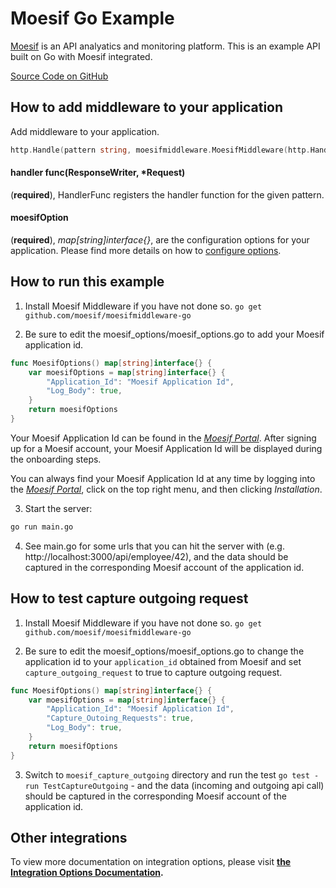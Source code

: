 # Moesif Go Example

[Moesif](https://www.moesif.com) is an API analyatics and monitoring platform.
This is an example API built on Go with Moesif integrated. 

[Source Code on GitHub](https://github.com/moesif/moesifmiddleware-go-example)

## How to add middleware to your application

Add middleware to your application.

```go
http.Handle(pattern string, moesifmiddleware.MoesifMiddleware(http.HandlerFunc(handle), moesifOption))
```

#### handler func(ResponseWriter, *Request)
(__required__), HandlerFunc registers the handler function for the given pattern.

#### moesifOption
(__required__), _map[string]interface{}_, are the configuration options for your application. Please find more details on how to [configure options](https://github.com/Moesif/moesifmiddleware-go#configuration-options).

## How to run this example

1. Install Moesif Middleware if you have not done so. `go get github.com/moesif/moesifmiddleware-go`

2. Be sure to edit the moesif_options/moesif_options.go to add your Moesif application id.

```go
func MoesifOptions() map[string]interface{} {
	var moesifOptions = map[string]interface{} {
		"Application_Id": "Moesif Application Id",
		"Log_Body": true,
	}
	return moesifOptions
}
```
Your Moesif Application Id can be found in the [_Moesif Portal_](https://www.moesif.com/).
After signing up for a Moesif account, your Moesif Application Id will be displayed during the onboarding steps. 

You can always find your Moesif Application Id at any time by logging 
into the [_Moesif Portal_](https://www.moesif.com/), click on the top right menu,
and then clicking _Installation_.

3. Start the server:

```bash
go run main.go
```

4. See main.go for some urls that you can hit the server with (e.g. http://localhost:3000/api/employee/42), and the data should be captured in the corresponding Moesif account of the application id.

## How to test capture outgoing request

1. Install Moesif Middleware if you have not done so. `go get github.com/moesif/moesifmiddleware-go`

2. Be sure to edit the moesif_options/moesif_options.go to change the application id to your `application_id` obtained from Moesif and set `capture_outgoing_request` to true to capture outgoing request.

```go
func MoesifOptions() map[string]interface{} {
	var moesifOptions = map[string]interface{} {
        "Application_Id": "Moesif Application Id",
		"Capture_Outoing_Requests": true,
		"Log_Body": true,
	}
	return moesifOptions
}
```

3. Switch to `moesif_capture_outgoing` directory and run the test `go test -run TestCaptureOutgoing` - and the data (incoming and outgoing api call) should be captured in the corresponding Moesif account of the application id.

## Other integrations

To view more documentation on integration options, please visit __[the Integration Options Documentation](https://www.moesif.com/docs/getting-started/integration-options/).__
